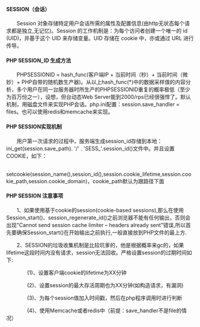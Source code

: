 #### SESSION（会话）

&emsp;&emsp;Session 对象存储特定用户会话所需的属性及配置信息(由http无状态每个请求都是独立,无记忆)。Session 的工作机制是：为每个访问者创建一个唯一的 id (UID)，并基于这个 UID 来存储变量。UID 存储在 cookie 中，亦或通过 URL 进行传导。

#### PHP SESSION_ID 生成方法

&emsp;&emsp;PHPSESSIONID = hash_func(客户端IP + 当前时间（秒）+ 当前时间（微妙）+ PHP自带的随机数生产器)。从以上hash_func(*)中的数据采样值的内容分析，多个用户在同一台服务器时所生产的PHPSESSIONID重复的概率极低（至少为百万份之一），设想，但台动态Web Server能到2000/rps已经很强悍了。默认机制，用磁盘文件来实现PHP会话。php.ini配置：session.save_handler = files。也可以使用redis和memcache来实现。

#### PHP SESSION实现机制

&emsp;&emsp;用户第一次请求的过程中，服务端生成session_id存储到本地：ini_get(session.save_path). '/' . 'SESS_'.session_id()文件中。并且设置COOKIE，如下：

&emsp;&emsp;setcookie(session_name(),session_id(),session.cookie_lifetime,session.cookie_path,session.cookie_domain)，cookie_path默认为跟路径下面

#### PHP SESSION 注意事项 

&emsp;&emsp;1、如果使用基于cookie的session(cookie-based sessions),那么在使用Session_start()、session_regenerate_id()之前浏览器不能有任何输出，否则会出现"Cannot send session cache limiter – headers already sent"错误,所以首先要确保Session_start()在开始输出之前执行,一般直接放到PHP文件的最上方.

&emsp;&emsp;2、SESSION的垃圾收集机制是比较坑爹的，他是根据概率来gc的，如果lifetime这段时间内没有请求，session无法回收。严格设置session的过期时间如下:

&emsp;&emsp;&emsp;&emsp;(1)、设置客户端cookie的lifetime为XX分钟

&emsp;&emsp;&emsp;&emsp;(2)、设置session的最大存活周期也为XX分钟(如构造请求，有漏洞)

&emsp;&emsp;&emsp;&emsp;(3)、为每个session值加入时间戳，然后在php程序调用时进行判断

&emsp;&emsp;&emsp;&emsp;(4)、使用Memcache或者redis中（前提：save_handler不是file的情况）
